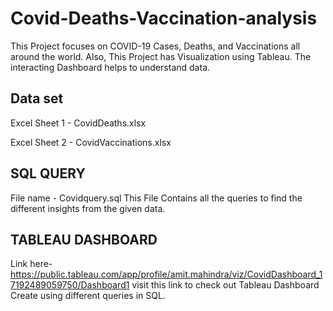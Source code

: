 # Covid-Deaths-Vaccination-analysis
 This Project focuses on COVID-19 Cases, Deaths, and Vaccinations all around the world. Also, This Project has Visualization using Tableau. The interacting Dashboard helps to understand data.


## Data set
 Excel Sheet 1 - CovidDeaths.xlsx
 
 Excel Sheet 2 - CovidVaccinations.xlsx

## SQL QUERY
 File name - Covidquery.sql
 This File Contains all the queries to find the different insights from the given data. 

## TABLEAU DASHBOARD
 Link here- https://public.tableau.com/app/profile/amit.mahindra/viz/CovidDashboard_17192489059750/Dashboard1
 visit this link to check out Tableau Dashboard Create using different queries in SQL.
